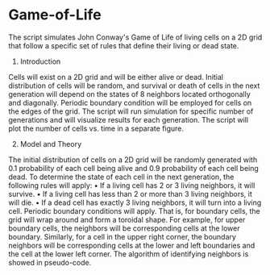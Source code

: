 # Game-of-Life
The script simulates John Conway's Game of Life of living cells on a 2D grid that follow a specific set of rules that define their living or dead state.

1. Introduction

Cells will exist on a 2D grid and will be either alive or dead. Initial distribution of cells will be random, and survival or death of cells in the next generation will depend on the states of 8 neighbors located orthogonally and diagonally. Periodic boundary condition will be employed for cells on the edges of the grid. The script will run simulation for specific number of generations and will visualize results for each generation. The script will plot the number of cells vs. time in a separate figure.

2. Model and Theory

The initial distribution of cells on a 2D grid will be randomly generated with 0.1 probability of each cell being alive and 0.9 probability of each cell being dead. To determine the state of each cell in the next generation, the following rules will apply:
• If a living cell has 2 or 3 living neighbors, it will survive.
• If a living cell has less than 2 or more than 3 living neighbors, it will die.
• If a dead cell has exactly 3 living neighbors, it will turn into a living cell.
Periodic boundary conditions will apply. That is, for boundary cells, the grid will wrap around and form a toroidal shape. For example, for upper boundary cells, the neighbors will be corresponding cells at the lower boundary. Similarly, for a cell in the upper right corner, the boundary neighbors will be corresponding cells at the lower and left boundaries and the cell at the lower left corner. The algorithm of identifying neighbors is showed in pseudo-code.
